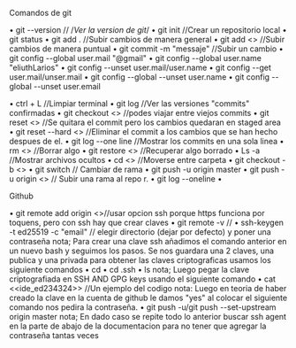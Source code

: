 Comandos de git

• git --version  // /*Ver la version de git*/
• git init //Crear un repositorio local
• git status
• git add  .  //Subir cambios de manera general
• git add <<specific file>> //Subir cambios de manera puntual
• git commit -m "messaje" //Subir un cambio
• git config --global user.mail "@gmail" 
• git config --global user.name "eliuthLarios"
• git config --unset user.mail/user.name
• git config --get user.mail/unser.mail
• git config --global --unset user.name
• git config --global --unset user.email

• ctrl + L  //Limpiar terminal
•  git log //Ver las versiones "commits" confirmadas
•  git checkout <<Iniciales del Hash>> //podes viajar entre viejos commits
• git reset <<Iniciales del hash>>  //Se quitara el commit pero los cambios quedaran en staged area    
• git reset --hard  <<Hash>>  //Eliminar el commit a los cambios que se han hecho despues de el.
• git log --one line  //Mostrar los commits en una sola linea
• rm <<nombre>> //Borrar algo
• git restore <<nombre>> //Recuperar algo borrado
• Ls -a  //Mostrar archivos ocultos
• cd  <<nombre>>  //Moverse entre carpeta
• git checkout -b  <<nombre de rama>> 
• git switch // Cambiar de rama
• git push -u origin master
• git push -u origin <<nombre de la rama>> // Subir una rama al repo r.
• git log --oneline
• 

Github

• git remote add origin <<enlace>>//usar opcion ssh porque https funciona por toquens, pero con ssh hay que crear claves
• git remote -v //
• ssh-keygen -t ed25519 -c "email" // elegir directorio (dejar por defecto) y poner una contraseña
nota; Para crear una clave ssh añadimos el comando anterior  en un nuevo bash y seguimos los pasos. Se nos guardara una  2 claves, una publica y una privada para obtener  las claves criptograficas usamos los siguiente comandos
• cd
• cd .ssh
• ls
nota; Luego pegar la clave criptografiada  en SSH AND GPG keys usando el siguiente comando
• cat <<ide_ed234324>>  //Un ejemplo del codigo
nota: Luego en teoria  de haber creado la clave en la cuenta de github le damos "yes"  al colocar el siguiente comando nos pedira la contraseña.
• git push -u/git push --set-upstream origin master
nota; En dado caso se repite todo lo anterior buscar ssh agent en la parte de abajo de la documentacion para no tener que agregar la contraseña tantas veces

